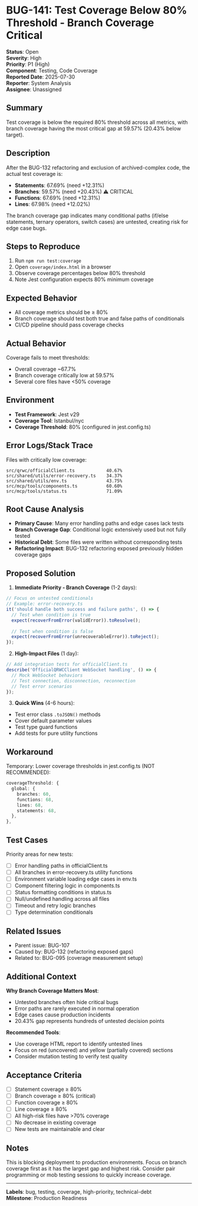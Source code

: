 # BUG-141: Test Coverage Below 80% Threshold - Branch Coverage Critical

**Status**: Open  
**Severity**: High  
**Priority**: P1 (High)  
**Component**: Testing, Code Coverage  
**Reported Date**: 2025-07-30  
**Reporter**: System Analysis  
**Assignee**: Unassigned

## Summary

Test coverage is below the required 80% threshold across all metrics, with branch coverage having the most critical gap at 59.57% (20.43% below target).

## Description

After the BUG-132 refactoring and exclusion of archived-complex code, the actual test coverage is:
- **Statements**: 67.69% (need +12.31%)
- **Branches**: 59.57% (need +20.43%) ⚠️ CRITICAL
- **Functions**: 67.69% (need +12.31%)
- **Lines**: 67.98% (need +12.02%)

The branch coverage gap indicates many conditional paths (if/else statements, ternary operators, switch cases) are untested, creating risk for edge case bugs.

## Steps to Reproduce

1. Run `npm run test:coverage`
2. Open `coverage/index.html` in a browser
3. Observe coverage percentages below 80% threshold
4. Note Jest configuration expects 80% minimum coverage

## Expected Behavior

- All coverage metrics should be ≥ 80%
- Branch coverage should test both true and false paths of conditionals
- CI/CD pipeline should pass coverage checks

## Actual Behavior

Coverage fails to meet thresholds:
- Overall coverage ~67.7%
- Branch coverage critically low at 59.57%
- Several core files have <50% coverage

## Environment

- **Test Framework**: Jest v29
- **Coverage Tool**: Istanbul/nyc
- **Coverage Threshold**: 80% (configured in jest.config.ts)

## Error Logs/Stack Trace

Files with critically low coverage:
```
src/qrwc/officialClient.ts            40.67%
src/shared/utils/error-recovery.ts    34.37%
src/shared/utils/env.ts               43.75%
src/mcp/tools/components.ts           60.60%
src/mcp/tools/status.ts               71.09%
```

## Root Cause Analysis

- **Primary Cause**: Many error handling paths and edge cases lack tests
- **Branch Coverage Gap**: Conditional logic extensively used but not fully tested
- **Historical Debt**: Some files were written without corresponding tests
- **Refactoring Impact**: BUG-132 refactoring exposed previously hidden coverage gaps

## Proposed Solution

1. **Immediate Priority - Branch Coverage** (1-2 days):
```typescript
// Focus on untested conditionals
// Example: error-recovery.ts
it('should handle both success and failure paths', () => {
  // Test when condition is true
  expect(recoverFromError(validError)).toResolve();
  
  // Test when condition is false  
  expect(recoverFromError(unrecoverableError)).toReject();
});
```

2. **High-Impact Files** (1 day):
```typescript
// Add integration tests for officialClient.ts
describe('OfficialQRWCClient WebSocket handling', () => {
  // Mock WebSocket behaviors
  // Test connection, disconnection, reconnection
  // Test error scenarios
});
```

3. **Quick Wins** (4-6 hours):
- Test error class `.toJSON()` methods
- Cover default parameter values
- Test type guard functions
- Add tests for pure utility functions

## Workaround

Temporary: Lower coverage thresholds in jest.config.ts (NOT RECOMMENDED):
```typescript
coverageThreshold: {
  global: {
    branches: 60,
    functions: 68,
    lines: 68,
    statements: 68,
  },
},
```

## Test Cases

Priority areas for new tests:
- [ ] Error handling paths in officialClient.ts
- [ ] All branches in error-recovery.ts utility functions
- [ ] Environment variable loading edge cases in env.ts
- [ ] Component filtering logic in components.ts
- [ ] Status formatting conditions in status.ts
- [ ] Null/undefined handling across all files
- [ ] Timeout and retry logic branches
- [ ] Type determination conditionals

## Related Issues

- Parent issue: BUG-107
- Caused by: BUG-132 (refactoring exposed gaps)
- Related to: BUG-095 (coverage measurement setup)

## Additional Context

**Why Branch Coverage Matters Most**:
- Untested branches often hide critical bugs
- Error paths are rarely executed in normal operation
- Edge cases cause production incidents
- 20.43% gap represents hundreds of untested decision points

**Recommended Tools**:
- Use coverage HTML report to identify untested lines
- Focus on red (uncovered) and yellow (partially covered) sections
- Consider mutation testing to verify test quality

## Acceptance Criteria

- [ ] Statement coverage ≥ 80%
- [ ] Branch coverage ≥ 80% (critical)
- [ ] Function coverage ≥ 80%
- [ ] Line coverage ≥ 80%
- [ ] All high-risk files have >70% coverage
- [ ] No decrease in existing coverage
- [ ] New tests are maintainable and clear

## Notes

This is blocking deployment to production environments. Focus on branch coverage first as it has the largest gap and highest risk. Consider pair programming or mob testing sessions to quickly increase coverage.

---

**Labels**: bug, testing, coverage, high-priority, technical-debt  
**Milestone**: Production Readiness